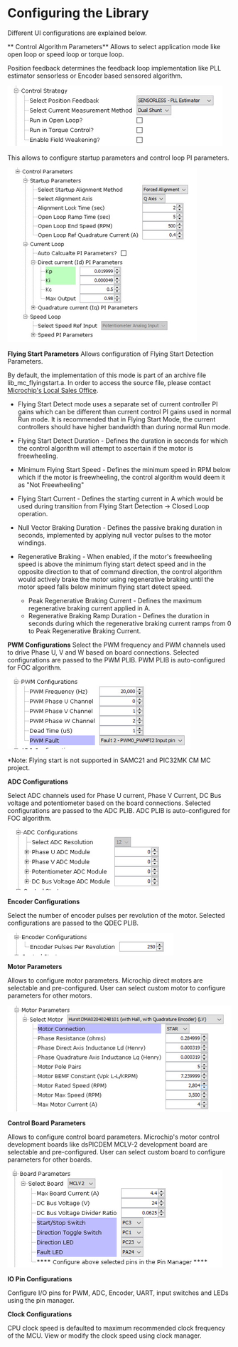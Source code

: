# Configuring the Library

Different UI configurations are explained below. 

** Control Algorithm Parameters**
Allows to select application mode like open loop or speed loop or torque loop. 

Position feedback determines the feedback loop implementation like PLL estimator sensorless or Encoder based sensored algorithm. 

![control algorithm](GUID-FA81263D-10A8-4E75-92E6-9AABBE7BDDA4-low.jpg)

This allows to configure startup parameters and control loop PI parameters. 

![pi parameters](GUID-3398CA60-038A-4F70-ABE1-586B368DE301-low.jpg)

**Flying Start Parameters**
Allows configuration of Flying Start Detection Parameters. 

By default, the implementation of this mode is part of an archive file lib_mc_flyingstart.a. In order to access the source file, please contact [Microchip's Local Sales Office](https://www.microchip.com/salesdirectory).

- Flying Start Detect mode uses a separate set of current controller PI gains which can be different than current control PI gains used in normal Run mode. It is recommended that in Flying Start Mode, the current controllers should have higher bandwidth than during normal Run mode.

- Flying Start Detect Duration - Defines the duration in seconds for which the control algorithm will attempt to ascertain if the motor is freewheeling. 

- Minimum Flying Start Speed - Defines the minimum speed in RPM below which if the motor is freewheeling, the control algorithm would deem it as "Not Freewheeling"

- Flying Start Current - Defines the starting current in A which would be used during transition from Flying Start Detection -> Closed Loop operation.

- Null Vector Braking Duration - Defines the passive braking duration in seconds, implemented by applying null vector pulses to the motor windings. 

- Regenerative Braking - When enabled, if the motor's freewheeling speed is above the minimum flying start detect speed and in the opposite direction to that of command direction, the control algorithm would actively brake the motor using regenerative braking until the motor speed falls below minimum flying start detect speed. 

    - Peak Regenerative Braking Current - Defines the maximum regenerative braking current applied in A.
    - Regenerative Braking Ramp Duration - Defines the duration in seconds during which the regenerative braking current ramps from 0 to Peak Regenerative Braking Current. 

**PWM Configurations**
Select the PWM frequency and PWM channels used to drive Phase U, V and W based on board connections. Selected configurations are passed to the PWM PLIB. PWM PLIB is auto-configured for FOC algorithm. 

![pwm](GUID-0C3C7D11-6570-495B-919A-29091245E462-low.jpg)

*Note: Flying start is not supported in SAMC21 and PIC32MK CM MC project. 

**ADC Configurations**

Select ADC channels used for Phase U current, Phase V Current, DC Bus voltage and potentiometer based on the board connections. Selected configurations are passed to the ADC PLIB. ADC PLIB is auto-configured for FOC algorithm. 

![adc](GUID-821BFF21-3758-45A4-BFA9-DFE6662EDA8C-low.jpg)

**Encoder Configurations**

Select the number of encoder pulses per revolution of the motor. Selected configurations are passed to the QDEC PLIB. 

![encoder](GUID-37495922-D39C-4272-80E2-E676AC87A816-low.jpg)

**Motor Parameters**

Allows to configure motor parameters. Microchip direct motors are selectable and pre-configured. User can select custom motor to configure parameters for other motors. 

![motor parameters](GUID-4E0BD0F6-6D77-4CFA-B563-04138A30CEB4-low.jpg)

**Control Board Parameters**

Allows to configure control board parameters. Microchip's motor control development boards like dsPICDEM MCLV-2 development board are selectable and pre-configured. User can select custom board to configure parameters for other boards. 

![control board](GUID-A3499C70-02A8-466C-AE0C-B04CAB9D46E0-low.jpg)

**IO Pin Configurations**

Configure I/O pins for PWM, ADC, Encoder, UART, input switches and LEDs using the pin manager. 

**Clock Configurations**

CPU clock speed is defaulted to maximum recommended clock frequency of the MCU. View or modify the clock speed using clock manager.


